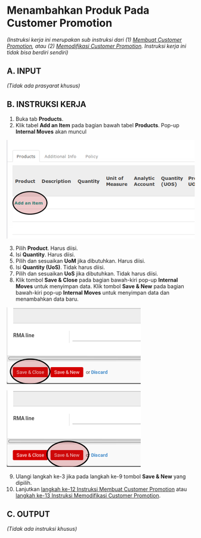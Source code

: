 # Menambahkan Produk Pada Customer Promotion

*(Instruksi kerja ini merupakan sub instruksi dari (1) [Membuat Customer Promotion](./membuat.md), atau (2) [Memodifikasi Customer Promotion](./modifikasi.md). Instruksi kerja ini tidak bisa berdiri sendiri)*

## A. INPUT

*(Tidak ada prasyarat khusus)*

## B. INSTRUKSI KERJA

1. Buka tab **Products**.
2. Klik tabel **Add an Item** pada bagian bawah tabel **Products**. Pop-up **Internal Moves** akan muncul

![](../../img/customer-promotion/tombol-add-item-produk.png)

3. Pilih **Product**. Harus diisi.
4. Isi **Quantity**. Harus diisi.
5. Pilih dan sesuaikan **UoM** jika dibutuhkan. Harus diisi.
6. Isi **Quantity (UoS)**. Tidak harus diisi.
7. Pilih dan sesuaikan **UoS** jika dibutuhkan. Tidak harus diisi.
8. Klik tombol **Save & Close** pada bagian bawah-kiri pop-up **Internal Moves** untuk menyimpan data. Klik tombol **Save & New** pada bagian bawah-kiri pop-up **Internal Moves** untuk menyimpan data dan menambahkan data baru.

![](../../img/customer-promotion/tombol-save-close-produk.png)

![](../../img/customer-promotion/tombol-save-new-produk.png)

9. Ulangi langkah ke-3 jika pada langkah ke-9 tombol **Save & New** yang dipilih.
10. Lanjutkan [langkah ke-12 Instruksi Membuat Customer Promotion](./membuat.md#l12) atau [langkah ke-13 Instruksi Memodifikasi Customer Promotion](./modifikasi.md#l13).

## C. OUTPUT

*(Tidak ada instruksi khusus)*
